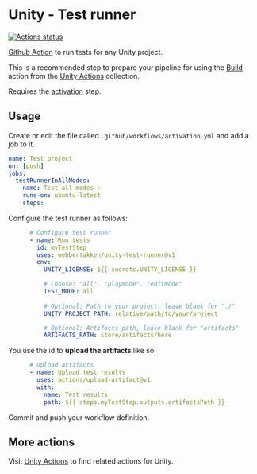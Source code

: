 # Unity - Test runner
[![Actions status](https://github.com/WebberTakken/unity-test-runner/workflows/Actions%20%F0%9F%98%8E/badge.svg)](https://github.com/WebberTakken/unity-test-runner/workflows/Actions%20%F0%9F%98%8E/badge.svg)

[Github Action](https://github.com/features/actions)
to run tests for any Unity project.

This is a recommended step to prepare your pipeline for using the 
[Build](https://github.com/webbertakken/unity-actions#build)
action from the 
[Unity Actions](https://github.com/webbertakken/unity-actions) 
collection. 

Requires the [activation](https://github.com/marketplace/actions/unity-activate) step.

## Usage

Create or edit the file called `.github/workflows/activation.yml` and add a job to it.

```yaml
name: Test project
on: [push]
jobs:
  testRunnerInAllModes:
    name: Test all modes ✨
    runs-on: ubuntu-latest
    steps:
```

Configure the test runner as follows:

```yaml
      # Configure test runner
      - name: Run tests
        id: myTestStep
        uses: webbertakken/unity-test-runner@v1
        env:
          UNITY_LICENSE: ${{ secrets.UNITY_LICENSE }}

          # Choose: "all", "playmode", "editmode"
          TEST_MODE: all                
          
          # Optional: Path to your project, leave blank for "./"
          UNITY_PROJECT_PATH: relative/path/to/your/project

          # Optional: Artifacts path, leave blank for "artifacts"
          ARTIFACTS_PATH: store/artifacts/here
```

You use the id to **upload the artifacts** like so:

```yaml
      # Upload artifacts
      - name: Upload test results
        uses: actions/upload-artifact@v1
        with:
          name: Test results
          path: ${{ steps.myTestStep.outputs.artifactsPath }}
```

Commit and push your workflow definition.

## More actions

Visit 
[Unity Actions](https://github.com/webbertakken/unity-actions) 
to find related actions for Unity.
